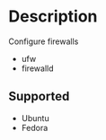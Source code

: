 Description
=========

Configure firewalls 

 - ufw 
 - firewalld  



Supported 
------------------

- Ubuntu 
- Fedora 

